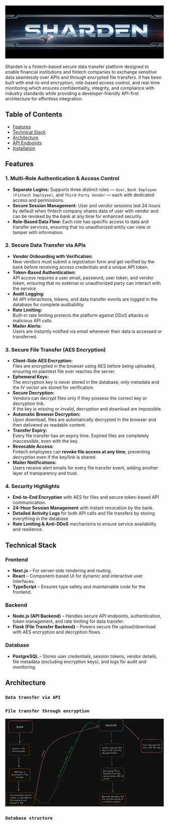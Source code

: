 ![Sharden Banner](./docs/sharden-banner.png)

Sharden is a fintech-based secure data transfer platform designed to enable financial institutions and fintech companies to exchange sensitive data seamlessly over APIs and through encrypted file transfers. It has been built with end-to-end encryption, role-based access control, and real-time monitoring which ensures confidentiality, integrity, and compliance with industry standards while providing a developer-friendly API-first architecture for effortless integration.


## Table of Contents

- [Features](#features)
- [Technical Stack](#technical-stack)
- [Architecture](#architecture)
- [API Endpoints](#api-endpoints)
- [Installation](#installation)


## Features

### **1. Multi-Role Authentication & Access Control**
- **Separate Logins:** Supports three distinct roles — `User`, `Bank Employee (Fintech Employee)`, and `Third-Party Vendor` — each with dedicated access and permissions.
- **Secure Session Management:** User and vendor sessions last 24 hours by default when fintech company shares data of user with vendor and can be revoked by the bank at any time for enhanced security.
- **Role-Based Data Flow:** Each role has specific access to data and transfer services, ensuring that no unauthorized entity can view or tamper with information.


### **2. Secure Data Transfer via APIs**
- **Vendor Onboarding with Verification:**  
  New vendors must submit a registration form and get verified by the bank before receiving access credentials and a unique API token.
- **Token-Based Authentication:**  
  API access requires a user email, password, user token, and vendor token, ensuring that no external or unauthorized party can interact with the service.
- **Audit Logging:**  
  All API interactions, tokens, and data transfer events are logged in the database for complete auditability.
- **Rate Limiting:**  
  Built-in rate limiting protects the platform against DDoS attacks or malicious API calls.
- **Mailer Alerts:**  
  Users are instantly notified via email whenever their data is accessed or transferred.


### **3. Secure File Transfer (AES Encryption)**
- **Client-Side AES Encryption:**  
  Files are encrypted in the browser using AES before being uploaded, ensuring no plaintext file ever reaches the server.
- **Ephemeral Keys:**  
  The encryption key is never stored in the database; only metadata and the IV vector are stored for verification.
- **Secure Decryption:**  
  Vendors can decrypt files only if they possess the correct key or decryption link.  
  If the key is missing or invalid, decryption and download are impossible.
- **Automatic Browser Decryption:**  
  Upon download, files are automatically decrypted in the browser and then delivered as readable content.
- **Transfer Expiry:**  
  Every file transfer has an expiry time. Expired files are completely inaccessible, even with the key.
- **Revocable Access:**  
  Fintech employees can **revoke file access at any time**, preventing decryption even if the key/link is shared.
- **Mailer Notifications:**  
  Users receive alert emails for every file transfer event, adding another layer of transparency and trust.


### **4. Security Highlights**
- **End-to-End Encryption** with AES for files and secure token-based API communication.
- **24-Hour Session Management** with instant revocation by the bank.
- **Detailed Activity Logs** for both API calls and file transfers by storing everything in the database
- **Rate Limiting & Anti-DDoS** mechanisms to ensure service availability and resilience.


## Technical Stack

### **Frontend**
- **Next.js** – For server-side rendering and routing.
- **React** – Component-based UI for dynamic and interactive user interfaces.
- **TypeScript** – Ensures type safety and maintainable code for the frontend.


### **Backend**
- **Node.js (API Backend)** – Handles secure API endpoints, authentication, token management, and rate limiting for data transfer.
- **Flask (File Transfer Backend)** – Powers secure file upload/download with AES encryption and decryption flows.


### **Database**
- **PostgreSQL** – Stores user credentials, session tokens, vendor details, file metadata (excluding encryption keys), and logs for audit and monitoring.


## Architecture

### `Data transfer via API`


### `File transfer through encryption`

![File Architecture](./docs/file-arch.png)

### `Database structure`


